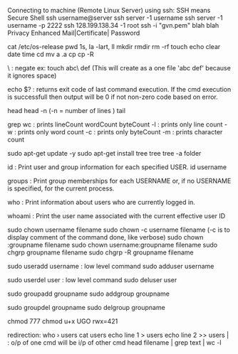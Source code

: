 Connecting to machine (Remote Linux Server) using ssh:
SSH means Secure Shell ssh username@server ssh server -1 username
ssh server -1 username -p 2222
ssh 128.199.138.34 -1 root ssh -i "gvn.pem" blah blah
Privacy Enhanced Mail|Certificate| Password

cat /etc/os-release
pwd
1s, la -lart, ll
mkdir
rmdir
rm -rf
touch
echo
clear
date
time
cd
mv a .a
ср
cp -R

\ : negate
ex: touch abc\ def (This will create as a one file 'abc def' because it ignores space)

echo $? : returns exit code of last command execution. If the cmd execution is successfull then output will be 0 if not non-zero code based on error.

head
head -n (-n = number of lines )
tail

grep
wc : prints lineCount wordCount byteCount
-l : prints only line count
-w : prints only word count
-c : prints only byteCount
-m : prints character count

sudo apt-get update -y
sudo apt-get install tree
tree
tree -a folder

id : Print user and group information for each specified USER.
id username

groups : Print group memberships for each USERNAME or, if no USERNAME is specified, for
the current process.

who : Print information about users who are currently logged in.

whoami : Print the user name associated with the current effective user ID

sudo chown username filename
sudo chown -c username filename (-c is to display comment of the command done, like verbose)
sudo chown :groupname filename
sudo chown username:groupname filename
sudo chgrp groupname filename
sudo chgrp -R groupname filename

sudo useradd username : low level command
sudo adduser username

sudo userdel user : low level command
sudo deluser user

sudo groupadd groupname
sudo addgroup groupname

sudo groupdel groupname
sudo delgroup groupname

chmod 777
chmod u+x
UGO
rwx=421

redirection:
who › users
cat users
echo line 1 > users
echo line 2 >> users
| : o/p of one cmd will be i/p of other cmd
head filename | grep text | wc -l
